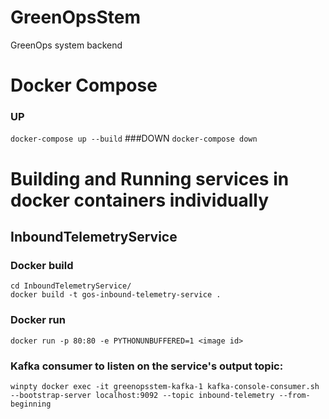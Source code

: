 # GreenOpsStem
GreenOps system backend

# Docker Compose
### UP
`docker-compose up --build`
###DOWN
`docker-compose down`

# Building and Running services in docker containers individually

## InboundTelemetryService

### Docker build
```
cd InboundTelemetryService/
docker build -t gos-inbound-telemetry-service .
```

### Docker run

`docker run -p 80:80 -e PYTHONUNBUFFERED=1 <image id>`

### Kafka consumer to listen on the service's output topic:

`winpty docker exec -it greenopsstem-kafka-1 kafka-console-consumer.sh --bootstrap-server localhost:9092 --topic inbound-telemetry --from-beginning`